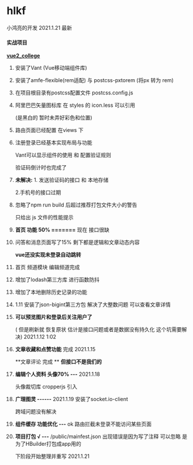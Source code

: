 # hlkf  
小鸿亮的开发    2021.1.21  最新 

#### 实战项目
[**vue2_college**](./vue2_college/)  

1. 安装了Vant (Vue移动端组件库)

2. 安装了amfe-flexible(rem适配) 与 postcss-pxtorem (将px 转为 rem)

3. 在项目根目录有postcss配置文件   postcss.config.js 

4. 阿里巴巴矢量图标库 在 styles 的 icon.less  可以引用  

   (是黑白的 暂时未弄好彩色和位置)

5. 路由页面已经配置 在views 下  

6. 注册登录已经基本实现布局与功能  

   Vant可以显示组件的使用 和 配置验证规则  

   验证码倒计时也完成了

7. **未解决:**  1. 发送验证码的接口 和 本地存储 

   2.手机号的接口过期   

8. 忽略了npm run build 后超过推荐打包文件大小的警告 

   只给出 js 文件的性能提示 

9. **首页 功能  50% =======**   现在 接口很缺

10. 问答和消息页面写了15% 剩下都是逻辑和文章动态内容   

    **vue还没实现未登录自动跳转**

11. 首页  频道模块  编辑频道完成

12. 增加了lodash第三方库 进行函数防抖   

13. 增加了本地删除历史记录的功能

14. 1.11  安装了json-bigint第三方包  解决了大整数问题 可以查看文章详情 

15. **可以预览图片和登录后关注用户了** 

    ( 但是刷新就 恢复原状 估计是接口问题或者是数据没有持久化 
    这个坑需要解决)       2021.1.12 1:02

16. **文章收藏和点赞功能** 完成    2021.1.15

    **文章评论 完成 **   **但接口不是我们的**  

17. **编辑个人资料  头像70% ---**   2021.1.18  

    头像裁切库 cropperjs 引入

18. **广理图灵 ------**   2021.1.19   安装了socket.io-client   

    跨域问题没有解决 

19. **组件缓存 功能优化 ---** ok 路由拦截未登录不能访问某些页面
20. **项目打包 √ ---**  /public/mainfest.json 出现错误是因为写了注释  可以忽略 是为了HBuilder打包成app用的
      
    下阶段开始整理并重写   2021.1.21       